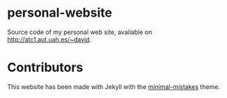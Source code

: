 # personal-website
Source code of my personal web site, available on http://atc1.aut.uah.es/~david.

# Contributors
This website has been made with Jekyll with the [minimal-mistakes](https://github.com/mmistakes/minimal-mistakes) theme.
